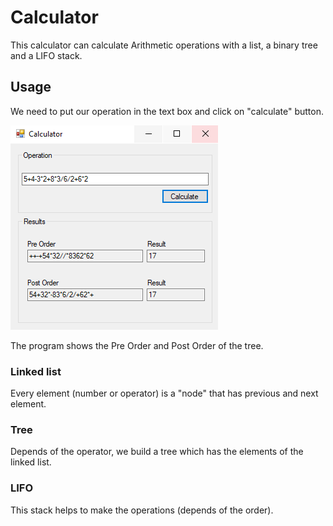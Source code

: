 # Calculator
This calculator can calculate Arithmetic operations with a list, a binary tree and a LIFO stack.

## Usage

We need to put our operation in the text box and click on "calculate" button.

![Screen Shot](./usage.png)

The program shows the Pre Order and Post Order of the tree.

### Linked list

Every element (number or operator) is a "node" that has previous and next element.

### Tree

Depends of the operator, we build a tree which has the elements of the linked list.

### LIFO

This stack helps to make the operations (depends of the order).